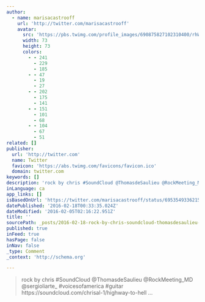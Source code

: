 ```yaml
---
author:
  - name: marisacastrooff
    url: 'http://twitter.com/marisacastrooff'
    avatar:
      src: 'https://pbs.twimg.com/profile_images/690875827102310400/rhWOMj0q_bigger.jpg'
      width: 73
      height: 73
      colors:
        - - 241
          - 229
          - 185
        - - 47
          - 19
          - 27
        - - 202
          - 175
          - 141
        - - 151
          - 101
          - 68
        - - 104
          - 67
          - 51
related: []
publisher:
  url: 'http://twitter.com'
  name: Twitter
  favicon: 'https://abs.twimg.com/favicons/favicon.ico'
  domain: twitter.com
keywords: []
description: 'rock by chris #SoundCloud @ThomasdeSaulieu @RockMeeting_MD @sergioliarte_ #voicesofamerica #guitar https://soundcloud.com/chrisal-1/highway-to-hell ...'
inLanguage: ca
app_links: []
isBasedOnUrl: 'https://twitter.com/marisacastrooff/status/695354933621575680'
datePublished: '2016-02-18T00:33:35.024Z'
dateModified: '2016-02-05T02:16:22.951Z'
title: ''
sourcePath: _posts/2016-02-18-rock-by-chris-soundcloud-thomasdesaulieu-rockmeeting_md.md
published: true
inFeed: true
hasPage: false
inNav: false
_type: Comment
_context: 'http://schema.org'

---
```

> rock by chris &num;SoundCloud &commat;ThomasdeSaulieu &commat;RockMeeting&lowbar;MD &commat;sergioliarte&lowbar; &num;voicesofamerica &num;guitar https&colon;&sol;&sol;soundcloud&period;com&sol;chrisal-1&sol;highway-to-hell &period;&period;&period;